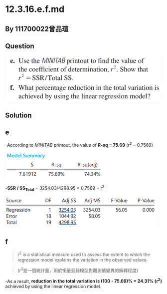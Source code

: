 # 12.3.16.e.f.md
## By 111700022曾品瑄

## Question
![圖1](https://github.com/HWTeng-Course/202402-Statistics/blob/main/Images/12.3.16.ef.jpg)
## Solution
## e
-According to *MINITAB* printout, the value of **R-sq = 75.69** (r<sup>2</sup> = 0.7569)

![圖3](https://github.com/HWTeng-Course/202402-Statistics/blob/main/Images/123456.png)

-**SSR / SS<sub>Total</sub>** = 3254.03/4298.95 = 0.7569 = r<sup>2</sup>

![圖2](https://github.com/HWTeng-Course/202402-Statistics/blob/main/Images/11100022-2.png)
## f
>r<sup>2</sup> is a statistical measure used to assess the extent to which the regression model explains the variation in the observed values. 

>(r<sup>2</sup>是一個統計量，用於衡量迴歸模型對觀測值變異的解釋程度)

-As a result, **reduction in the total variation is (100 - 75.69)% = 24.31% (r<sup>2</sup>)** achieved by using the linear regression model.
